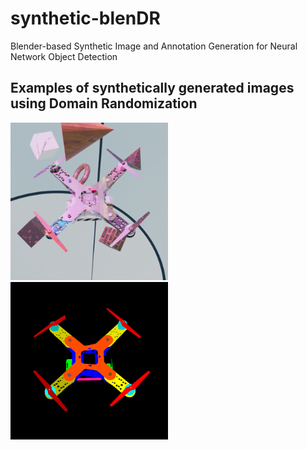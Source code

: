 # synthetic-blenDR
 Blender-based Synthetic Image and Annotation Generation for Neural Network Object Detection

 ## Examples of synthetically generated images using Domain Randomization

<img src="/examples/rgb_image_001.png" alt="Image" style="width:50%;"> <img src="/examples/iseg_image_001.png" alt="Image" style="width:50%;">

